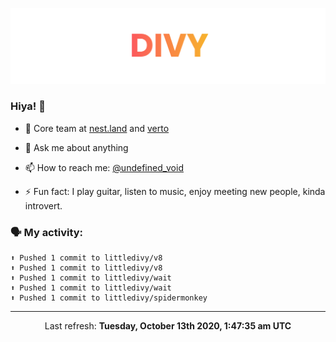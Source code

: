 
![](https://github.com/divy-work/divy-work/raw/master/assets/divy.png)

### Hiya! 👋

- 🔭 Core team at [nest.land](https://github.com/nestdotland/nest.land) and [verto](https://github.com/useverto/verto)

- 💬 Ask me about anything

- 📫 How to reach me: [@undefined_void](https://instagram.com/divy.exe)

- ⚡ Fun fact: I play guitar, listen to music, enjoy meeting new people, kinda introvert.

### 🗣 My activity:

```
⬆️ Pushed 1 commit to littledivy/v8
⬆️ Pushed 1 commit to littledivy/v8
⬆️ Pushed 1 commit to littledivy/wait
⬆️ Pushed 1 commit to littledivy/wait
⬆️ Pushed 1 commit to littledivy/spidermonkey
```

------------
<p align="center">Last refresh: <b>Tuesday, October 13th 2020, 1:47:35 am UTC</b></p>
